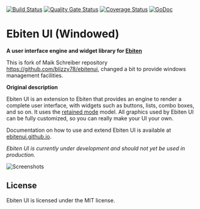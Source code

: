 [![Build Status](https://travis-ci.org/blizzy78/ebitenui.svg?branch=master)](https://travis-ci.org/blizzy78/ebitenui) [![Quality Gate Status](https://sonarcloud.io/api/project_badges/measure?project=blizzy78_ebitenui&metric=alert_status)](https://sonarcloud.io/dashboard?id=blizzy78_ebitenui) [![Coverage Status](https://coveralls.io/repos/github/blizzy78/ebitenui/badge.svg?branch=master)](https://coveralls.io/github/blizzy78/ebitenui?branch=master) [![GoDoc](https://pkg.go.dev/badge/github.com/justclimber/ebitenui)](https://pkg.go.dev/github.com/blizzy78/ebitenui)


Ebiten UI (Windowed)
=========

**A user interface engine and widget library for [Ebiten]**

This is fork of Maik Schreiber repository https://github.com/blizzy78/ebitenui, changed a bit to provide windows management facilities.

**Original description**

Ebiten UI is an extension to Ebiten that provides an engine to render a complete user interface,
with widgets such as buttons, lists, combo boxes, and so on. It uses the [retained mode] model.
All graphics used by Ebiten UI can be fully customized, so you can really make your UI your own.

Documentation on how to use and extend Ebiten UI is available at [ebitenui.github.io](https://ebitenui.github.io).

*Ebiten UI is currently under development and should not yet be used in production.*

![Screenshots](ebiten-ui.gif)


License
-------

Ebiten UI is licensed under the MIT license.



[Ebiten]: https://ebiten.org
[retained mode]: https://en.wikipedia.org/wiki/Retained_mode
